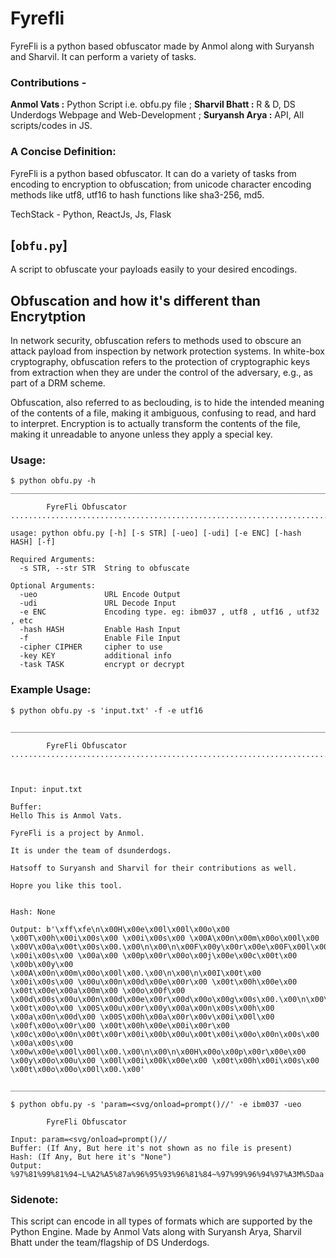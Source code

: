 # Fyrefli 
FyreFli is a python based obfuscator made by Anmol along with Suryansh and Sharvil. It can perform a variety of tasks. 
### Contributions - 
__Anmol Vats :__ Python Script i.e. obfu.py file ; __Sharvil Bhatt :__ R & D, DS Underdogs Webpage and Web-Development ; __Suryansh Arya :__ API, All scripts/codes in JS. 
### A Concise Definition: 
FyreFli is a python based obfuscator. It can do a variety of tasks from encoding to encryption to obfuscation; from unicode character encoding methods like utf8, utf16 to hash functions like sha3-256, md5. 

TechStack - Python, ReactJs, Js, Flask
## [`obfu.py`]
 A script to obfuscate your payloads easily to your desired encodings.

## Obfuscation and how it's different than Encrytption

 In network security, obfuscation refers to methods used to obscure an attack payload from inspection by network protection systems. In white-box cryptography, obfuscation refers to the protection of cryptographic keys from extraction when they are under the control of the adversary, e.g., as part of a DRM scheme.

 Obfuscation, also referred to as beclouding, is to hide the intended meaning of the contents of a file, making it ambiguous, confusing to read, and hard to interpret. Encryption is to actually transform the contents of the file, making it unreadable to anyone unless they apply a special key.

### Usage:
```
$ python obfu.py -h                      
______________________________________________________________________________________________________________________________________

        FyreFli Obfuscator
........................................................................................................................................

usage: python obfu.py [-h] [-s STR] [-ueo] [-udi] [-e ENC] [-hash HASH] [-f]

Required Arguments:
  -s STR, --str STR  String to obfuscate

Optional Arguments:
  -ueo               URL Encode Output
  -udi               URL Decode Input
  -e ENC             Encoding type. eg: ibm037 , utf8 , utf16 , utf32 , etc
  -hash HASH         Enable Hash Input
  -f                 Enable File Input
  -cipher CIPHER     cipher to use
  -key KEY           additional info
  -task TASK         encrypt or decrypt

```
### Example Usage:
```
$ python obfu.py -s 'input.txt' -f -e utf16 
```
```
________________________________________________________________________________________________________________________________________

        FyreFli Obfuscator
........................................................................................................................................



Input: input.txt

Buffer: 
Hello This is Anmol Vats.

FyreFli is a project by Anmol.

It is under the team of dsunderdogs.

Hatsoff to Suryansh and Sharvil for their contributions as well.

Hopre you like this tool.


Hash: None

Output: b'\xff\xfe\n\x00H\x00e\x00l\x00l\x00o\x00 \x00T\x00h\x00i\x00s\x00 \x00i\x00s\x00 \x00A\x00n\x00m\x00o\x00l\x00 \x00V\x00a\x00t\x00s\x00.\x00\n\x00\n\x00F\x00y\x00r\x00e\x00F\x00l\x00i\x00 \x00i\x00s\x00 \x00a\x00 \x00p\x00r\x00o\x00j\x00e\x00c\x00t\x00 \x00b\x00y\x00 \x00A\x00n\x00m\x00o\x00l\x00.\x00\n\x00\n\x00I\x00t\x00 \x00i\x00s\x00 \x00u\x00n\x00d\x00e\x00r\x00 \x00t\x00h\x00e\x00 \x00t\x00e\x00a\x00m\x00 \x00o\x00f\x00 \x00d\x00s\x00u\x00n\x00d\x00e\x00r\x00d\x00o\x00g\x00s\x00.\x00\n\x00\n\x00H\x00a\x00t\x00s\x00o\x00f\x00f\x00 \x00t\x00o\x00 \x00S\x00u\x00r\x00y\x00a\x00n\x00s\x00h\x00 \x00a\x00n\x00d\x00 \x00S\x00h\x00a\x00r\x00v\x00i\x00l\x00 \x00f\x00o\x00r\x00 \x00t\x00h\x00e\x00i\x00r\x00 \x00c\x00o\x00n\x00t\x00r\x00i\x00b\x00u\x00t\x00i\x00o\x00n\x00s\x00 \x00a\x00s\x00 \x00w\x00e\x00l\x00l\x00.\x00\n\x00\n\x00H\x00o\x00p\x00r\x00e\x00 \x00y\x00o\x00u\x00 \x00l\x00i\x00k\x00e\x00 \x00t\x00h\x00i\x00s\x00 \x00t\x00o\x00o\x00l\x00.\x00'

_________________________________________________________________________________________________________________________________________

$ python obfu.py -s 'param=<svg/onload=prompt()//' -e ibm037 -ueo
```
```
        FyreFli Obfuscator

Input: param=<svg/onload=prompt()//
Buffer: (If Any, But here it's not shown as no file is present)
Hash: (If Any, But here it's "None")
Output: %97%81%99%81%94~L%A2%A5%87a%96%95%93%96%81%84~%97%99%96%94%97%A3M%5Daa
```

### Sidenote:
This script can encode in all types of formats which are supported by the Python Engine.
Made by Anmol Vats along with Suryansh Arya, Sharvil Bhatt under the team/flagship of DS Underdogs.
